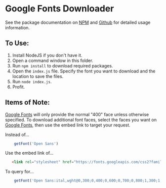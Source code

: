 # Google Fonts Downloader

See the package documentation on [NPM](https://www.npmjs.com/package/@joncasey/google-fonts) and [Github](https://github.com/joncasey/google-fonts) for detailed usage information.

## To Use:
1. Install NodeJS if you don't have it.
2. Open a command window in this folder.
3. Run `npm install` to download required packages.
4. Open the `index.js` file. Specify the font you want to download and the location to save the files.
5. Run `node index.js`.
6. Profit.

## Items of Note:
[Google Fonts](https://fonts.google.com/) will only provide the normal "400" face unless otherwise specified. To download additional font faces, select the faces you want on [Google Fonts](https://fonts.google.com/), then use the embed link to target your request.

Instead of...

``` javascript
    getFont('Open Sans')
```
Use the embed link of...

```html
   <link rel="stylesheet" href="https://fonts.googleapis.com/css2?family=Open+Sans:ital,wght@0,300;0,400;0,600;0,700;0,800;1,300;1,400;1,600;1,700;1,800&display=swap">
```
To query for...
``` javascript
    getFont('Open Sans:ital,wght@0,300;0,400;0,600;0,700;0,800;1,300;1,400;1,600;1,700;1,800')
```